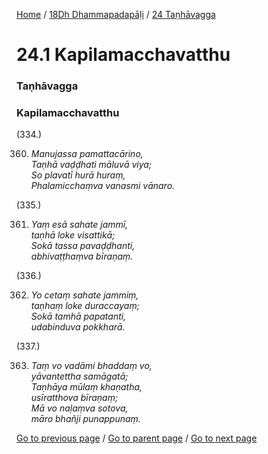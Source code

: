 
[Home](/) / [18Dh Dhammapadapāḷi](/tipitaka/18Dh.md) / [24 Taṇhāvagga](/tipitaka/18Dh/24.md)

# 24.1 Kapilamacchavatthu

### Taṇhāvagga

### Kapilamacchavatthu

(334.)

360. _Manujassa pamattacārino,_  
_Taṇhā vaḍḍhati māluvā viya;_  
_So plavatī hurā huraṃ,_  
_Phalamicchaṃva vanasmi vānaro._  


(335.)

361. _Yaṃ esā sahate jammī,_  
_taṇhā loke visattikā;_  
_Sokā tassa pavaḍḍhanti,_  
_abhivaṭṭhaṃva bīraṇaṃ._  


(336.)

362. _Yo cetaṃ sahate jammiṃ,_  
_taṇhaṃ loke duraccayaṃ;_  
_Sokā tamhā papatanti,_  
_udabinduva pokkharā._  


(337.)

363. _Taṃ vo vadāmi bhaddaṃ vo,_  
_yāvantettha samāgatā;_  
_Taṇhāya mūlaṃ khaṇatha,_  
_usīratthova bīraṇaṃ;_  
_Mā vo naḷaṃva sotova,_  
_māro bhañji punappunaṃ._  


[Go to previous page](/tipitaka/18Dh/24.md) / [Go to parent page](/tipitaka/18Dh/24.md) / [Go to next page](/tipitaka/18Dh/24/24.2.md)


